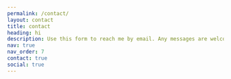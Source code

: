 ```yaml
---
permalink: /contact/
layout: contact
title: contact
heading: hi
description: Use this form to reach me by email. Any messages are welcome here!
nav: true
nav_order: 7
contact: true
social: true
---
```

